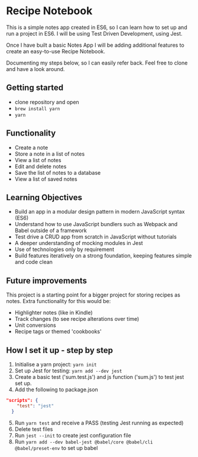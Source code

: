 # Recipe Notebook

This is a simple notes app created in ES6, so I can learn how to set up and run a project in ES6. I will be using Test Driven Development, using Jest. 

Once I have built a basic Notes App I will be adding additional features to create an easy-to-use Recipe Notebook. 

Documenting my steps below, so I can easily refer back. Feel free to clone and have a look around.

## Getting started

- clone repository and open
- `brew install yarn`
- `yarn`

## Functionality

- Create a note
- Store a note in a list of notes
- View a list of notes
- Edit and delete notes
- Save the list of notes to a database
- View a list of saved notes

## Learning Objectives

- Build an app in a modular design pattern in modern JavaScript syntax (ES6)
- Understand how to use JavaScript bundlers such as Webpack and Babel outside of a framework
- Test drive a CRUD app from scratch in JavaScript without tutorials
- A deeper understanding of mocking modules in Jest
- Use of technologies only by requirement
- Build features iteratively on a strong foundation, keeping features simple and code clean

## Future improvements 

This project is a starting point for a bigger project for storing recipes as notes. Extra functionality for this would be:

- Highlighter notes (like in Kindle)
- Track changes (to see recipe alterations over time)
- Unit conversions
- Recipe tags or themed 'cookbooks'

## How I set it up - step by step

1. Initialise a yarn project: `yarn init`
2. Set up Jest for testing: `yarn add --dev jest`
3. Create a basic test ('sum.test.js') and js function ('sum.js') to test jest set up.
4. Add the following to package.json

```json
"scripts": {
    "test": "jest"
  }
```

5. Run `yarn test` and receive a PASS (testing Jest running as expected)
6. Delete test files
7. Run `jest --init` to create jest configuration file
8. Run `yarn add --dev babel-jest @babel/core @babel/cli @babel/preset-env` to set up babel
  





